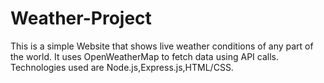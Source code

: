 # Weather-Project
This is a simple Website that shows live weather conditions of any part of the world.
It uses OpenWeatherMap to fetch data using API calls.
Technologies used are Node.js,Express.js,HTML/CSS.
